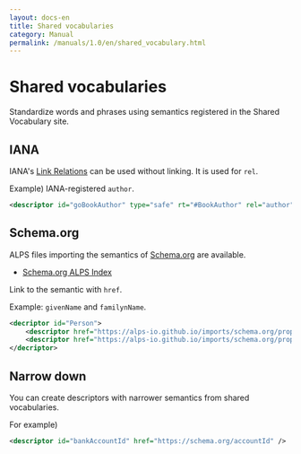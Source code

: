 ```yaml
---
layout: docs-en
title: Shared vocabularies
category: Manual
permalink: /manuals/1.0/en/shared_vocabulary.html
---
```

# Shared vocabularies

Standardize words and phrases using semantics registered in the Shared Vocabulary site.

## IANA

IANA's [Link Relations](https://www.iana.org/assignments/link-relations/link-relations.xhtml) can be used without linking. It is used for `rel`.

Example) IANA-registered `author`.

```xml
<descriptor id="goBookAuthor" type="safe" rt="#BookAuthor" rel="author">
```

## Schema.org

ALPS files importing the semantics of [Schema.org](https://schema.org) are available.

* [Schema.org ALPS Index](https://alps-io.github.io/imports/schema.org)

Link to the semantic with `href`.

Example: `givenName` and `familynName`.

```xml
<decriptor id="Person">
    <descriptor href="https://alps-io.github.io/imports/schema.org/properties/givenName.json" />
    <descriptor href="https://alps-io.github.io/imports/schema.org/properties/familyName.json" />
</decriptor>
```

## Narrow down

You can create descriptors with narrower semantics from shared vocabularies.

For example)

```xml
<descriptor id="bankAccountId" href="https://schema.org/accountId" />
````

